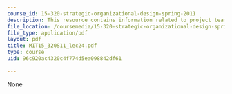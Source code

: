 ```yaml
---
course_id: 15-320-strategic-organizational-design-spring-2011
description: This resource contains information related to project team presentations.
file_location: /coursemedia/15-320-strategic-organizational-design-spring-2011/96c920ac4320c4f774d5ea098842df61_MIT15_320S11_lec24.pdf
file_type: application/pdf
layout: pdf
title: MIT15_320S11_lec24.pdf
type: course
uid: 96c920ac4320c4f774d5ea098842df61

---
```

None